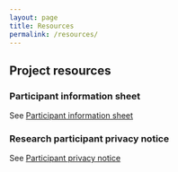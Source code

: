 ```yaml
---
layout: page
title: Resources
permalink: /resources/
---
```

## Project resources
### Participant information sheet
See [Participant information sheet](https://github.com/fditraglia/leadsafefutures/blob/22-changing-display-of-pdfs-on-resources-page/files/2.2-ECLIPS_PIS_v1.0.pdf)

### Research participant privacy notice
See [Participant privacy notice](https://github.com/fditraglia/leadsafefutures/blob/22-changing-display-of-pdfs-on-resources-page/files/2.3-2019ResearchParticipantPrivacyNoticev1.0.pdf)
